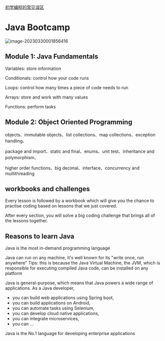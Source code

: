 [初学编程的常见误区](https://www.bilibili.com/video/BV1c54y1U7pp)

# Java Bootcamp

![image-20230330001856416](https://aliyun-oss-lpj.oss-cn-qingdao.aliyuncs.com/images/by-clipboard/image-20230330001856416.png)

## Module 1: Java Fundamentals

Variables: store information

Conditionals: control how your code runs

Loops: control how many times a piece of code needs to run

Arrays: store and work with many values

Functions: perform tasks

## Module 2: Object Oriented Programming

objects、immutable objects、list collections、map collections、exception handling、

package and import、static and final、enums、unit test、inheritance and polymorphism、

higher order functions、big decimal、interface、concurrency and multithreading

## workbooks and challenges

Every lesson is followed by a workbook which will give you the chance to practise coding based on lessons that we just covered.

After every section, you will solve a big coding challenge that brings all of the lessons together.

## Reasons to learn Java

Java is the most in-demand programming language

Java can run on any machine, it's well known for its "write once, run anywhere"
Tips: this is because the Java Virtual Machine, the JVM, which is responsible for executing compiled Java code, can be installed on any platform

Java is general-purpose, which means that Java powers a wide range of applications.
As a Java developer,
- you can build web applications using Spring boot,
- you can build applications on Android,
- you can automate tasks using Selenium,
- you can develop cloud native applications,
- you can integrate microservices,
- you can ...

Java is the No.1 language for developing enterprise applications

